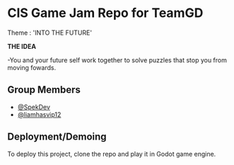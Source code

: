 # CIS Game Jam Repo for TeamGD

Theme : 'INTO THE FUTURE'

**THE IDEA**

-You and your future self work together to solve puzzles that stop you from moving fowards.

## Group Members

- [@SpekDev](https://www.github.com/SpekDev)
- [@liamhasvip12](https://www.github.com/liamhasvip12)


## Deployment/Demoing

To deploy this project, clone the repo and play it in Godot game engine.
